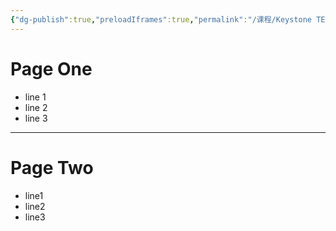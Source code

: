 ```yaml
---
{"dg-publish":true,"preloadIframes":true,"permalink":"/课程/Keystone TEE 导论/TEST SLIDES/","dgPassFrontmatter":true}
---
```




# Page One
- line 1
- line 2
- line 3

---

# Page Two
- line1
- line2
- line3